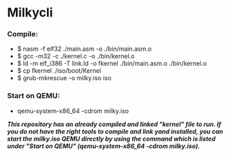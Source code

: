 # Milkycli
### Compile:
* $ nasm -f elf32 ./main.asm -o ./bin/main.asm.o
* $ gcc -m32 -c ./kernel.c -o ./bin/kernel.o
* $ ld -m elf_i386 -T link.ld -o fkernel ./bin/main.asm.o ./bin/kernel.o
* $ cp fkernel ./iso/boot/Kernel
* $ grub-mkrescue -o milky.iso iso
### Start on QEMU:
* qemu-system-x86_64 -cdrom milky.iso

***This repository has an already compiled and linked "kernel" file to run.
If you do not have the right tools to compile and link yand installed, you can start the milky.iso QEMU directly by using the command 
which is listed under "Start on QEMU" (qemu-system-x86_64 -cdrom milky.iso).***
